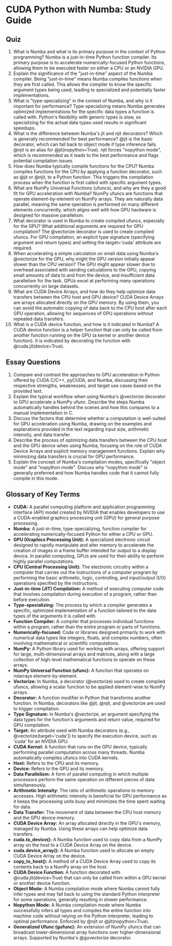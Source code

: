 # CUDA Python with Numba: Study Guide

## Quiz

1. What is Numba and what is its primary purpose in the context of Python programming? Numba is a just-in-time Python function compiler. Its primary purpose is to accelerate numerically-focused Python functions, allowing them to be executed faster on either a CPU or an NVIDIA GPU.
2. Explain the significance of the "just-in-time" aspect of the Numba compiler. Being "just-in-time" means Numba compiles functions when they are first called. This allows the compiler to know the specific argument types being used, leading to specialized and potentially faster implementations.
3. What is "type-specializing" in the context of Numba, and why is it important for performance? Type-specializing means Numba generates optimized implementations for the specific data types a function is called with. Python's flexibility with generic types is slow, so specializing for the actual data types used results in significant speedups.
4. What is the difference between Numba's jit and njit decorators? Which is generally recommended for best performance? @jit is the basic decorator, which can fall back to object mode if type inference fails. @njit is an alias for @jit(nopython=True). njit forces "nopython mode", which is recommended as it leads to the best performance and flags potential compilation issues.
5. How does Numba typically compile functions for the CPU? Numba compiles functions for the CPU by applying a function decorator, such as @jit or @njit, to a Python function. This triggers the compilation process when the function is first called with specific argument types.
6. What are NumPy Universal Functions (ufuncs), and why are they a good fit for GPU acceleration with Numba? NumPy ufuncs are functions that operate element-by-element on NumPy arrays. They are naturally data parallel, meaning the same operation is performed on many different elements concurrently, which aligns well with how GPU hardware is designed for massive parallelism.
7. What decorator is used in Numba to create compiled ufuncs, especially for the GPU? What additional arguments are required for GPU compilation? The @vectorize decorator is used to create compiled ufuncs. For GPU compilation, an explicit type signature (specifying argument and return types) and setting the target='cuda' attribute are required.
8. When accelerating a simple calculation on small data using Numba's @vectorize for the GPU, why might the GPU version initially appear slower than the CPU version? The GPU might appear slower due to overhead associated with sending calculations to the GPU, copying small amounts of data to and from the device, and insufficient data parallelism for the task. GPUs excel at performing many operations concurrently on large datasets.
9. What are CUDA Device Arrays, and how do they help optimize data transfers between the CPU host and GPU device? CUDA Device Arrays are arrays allocated directly on the GPU memory. By using them, you can avoid the automatic copying of data back to the CPU host after each GPU operation, allowing for sequences of GPU operations without repeated data transfers.
10. What is a CUDA device function, and how is it indicated in Numba? A CUDA device function is a helper function that can only be called from another function running on the GPU (a kernel or another device function). It is indicated by decorating the function with @cuda.jit(device=True).

## Essay Questions

1. Compare and contrast the approaches to GPU acceleration in Python offered by CUDA C/C++, pyCUDA, and Numba, discussing their respective strengths, weaknesses, and target use cases based on the provided text.
2. Explain the typical workflow when using Numba's @vectorize decorator to GPU accelerate a NumPy ufunc. Describe the steps Numba automatically handles behind the scenes and how this compares to a manual implementation in C.
3. Discuss the factors that determine whether a computation is well-suited for GPU acceleration using Numba, drawing on the examples and explanations provided in the text regarding input size, arithmetic intensity, and data transfer.
4. Describe the process of optimizing data transfers between the CPU host and the GPU device when using Numba, focusing on the role of CUDA Device Arrays and explicit memory management functions. Explain why minimizing data transfers is crucial for GPU performance.
5. Explain the concept of Numba's compilation modes, specifically "object mode" and "nopython mode". Discuss why "nopython mode" is generally preferred and how Numba handles code that it cannot fully compile in this mode.

## Glossary of Key Terms

- **CUDA:** A parallel computing platform and application programming interface (API) model created by NVIDIA that enables developers to use a CUDA-enabled graphics processing unit (GPU) for general purpose processing.
- **Numba:** A just-in-time, type-specializing, function compiler for accelerating numerically-focused Python for either a CPU or GPU.
- **GPU (Graphics Processing Unit):** A specialized electronic circuit designed to rapidly manipulate and alter memory to accelerate the creation of images in a frame buffer intended for output to a display device. In parallel computing, GPUs are used for their ability to perform highly parallel computations.
- **CPU (Central Processing Unit):** The electronic circuitry within a computer that carries out the instructions of a computer program by performing the basic arithmetic, logic, controlling, and input/output (I/O) operations specified by the instructions.
- **Just-in-time (JIT) Compilation:** A method of executing computer code that involves compilation during execution of a program, rather than before execution.
- **Type-specializing:** The process by which a compiler generates a specific, optimized implementation of a function tailored to the data types of the arguments it is called with.
- **Function Compiler:** A compiler that processes individual functions within a program, rather than the entire program or parts of functions.
- **Numerically-focused:** Code or libraries designed primarily to work with numerical data types like integers, floats, and complex numbers, often involving mathematical or scientific computations.
- **NumPy:** A Python library used for working with arrays, offering support for large, multi-dimensional arrays and matrices, along with a large collection of high-level mathematical functions to operate on these arrays.
- **NumPy Universal Function (ufunc):** A function that operates on ndarrays element-by-element.
- **Vectorize:** In Numba, a decorator (@vectorize) used to create compiled ufuncs, allowing a scalar function to be applied element-wise to NumPy arrays.
- **Decorator:** A function modifier in Python that transforms another function. In Numba, decorators like @jit, @njit, and @vectorize are used to trigger compilation.
- **Type Signature:** In Numba's @vectorize, an argument specifying the data types for the function's arguments and return value, required for GPU compilation.
- **Target:** An attribute used with Numba decorators (e.g., @vectorize(target='cuda')) to specify the execution device, such as 'cuda' for an NVIDIA GPU.
- **CUDA Kernel:** A function that runs on the GPU device, typically performing parallel computation across many threads. Numba automatically compiles ufuncs into CUDA kernels.
- **Host:** Refers to the CPU and its memory.
- **Device:** Refers to the GPU and its memory.
- **Data Parallelism:** A form of parallel computing in which multiple processors perform the same operation on different pieces of data simultaneously.
- **Arithmetic Intensity:** The ratio of arithmetic operations to memory accesses. High arithmetic intensity is beneficial for GPU performance as it keeps the processing units busy and minimizes the time spent waiting for data.
- **Data Transfer:** The movement of data between the CPU host memory and the GPU device memory.
- **CUDA Device Array:** An array allocated directly in the GPU's memory, managed by Numba. Using these arrays can help optimize data transfers.
- **cuda.to_device():** A Numba function used to copy data from a NumPy array on the host to a CUDA Device Array on the device.
- **cuda.device_array():** A Numba function used to allocate an empty CUDA Device Array on the device.
- **copy_to_host():** A method of a CUDA Device Array used to copy its contents back to a NumPy array on the host.
- **CUDA Device Function:** A function decorated with @cuda.jit(device=True) that can only be called from within a GPU kernel or another device function.
- **Object Mode:** A Numba compilation mode where Numba cannot fully infer types and may fall back to using the standard Python interpreter for some operations, generally resulting in slower performance.
- **Nopython Mode:** A Numba compilation mode where Numba successfully infers all types and compiles the entire function into machine code without relying on the Python interpreter, leading to optimal performance. Enforced by @njit or @jit(nopython=True).
- **Generalized Ufunc (gufunc):** An extension of NumPy ufuncs that can broadcast lower-dimensional array functions over higher-dimensional arrays. Supported by Numba's @guvectorize decorator.

